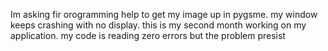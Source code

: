 Im asking fir orogramming help to get my image up in pygsme. my window keeps crashing with no display. this is my second month working on my application. my code is reading zero errors but the problem presist